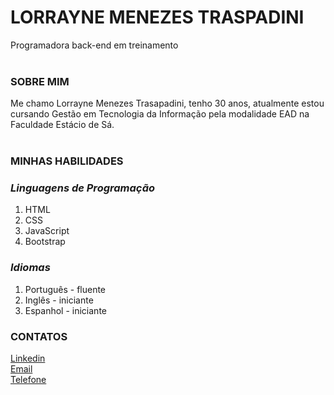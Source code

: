 # **LORRAYNE MENEZES TRASPADINI**
Programadora back-end em treinamento
<br>
<br>
### **SOBRE MIM**
Me chamo Lorrayne Menezes Trasapadini, tenho 30 anos, atualmente estou cursando Gestão em Tecnologia da Informação pela modalidade EAD na Faculdade Estácio de Sá. 
<br>
<br>
### **MINHAS HABILIDADES**
### *Linguagens de Programação*
1. HTML
2. CSS
3. JavaScript
4. Bootstrap

### *Idiomas*
1. Português - fluente
2. Inglês - iniciante
3. Espanhol - iniciante

### **CONTATOS**
[Linkedin](https://www.linkedin.com/lorraynemt)
<br>
[Email](mailto:lorrayne.traspadini@gmail.com)
<br>
[Telefone](tel:(00)00000-0000)
